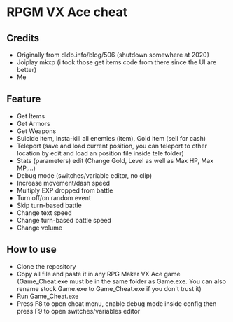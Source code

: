 # RPGM VX Ace cheat
## Credits
- Originally from dldb.info/blog/506 (shutdown somewhere at 2020)
- Joiplay mkxp (i took those get items code from there since the UI are better)
- Me
## Feature
- Get Items
- Get Armors
- Get Weapons
- Suicide item, Insta-kill all enemies (item), Gold item (sell for cash)
- Teleport (save and load current position, you can teleport to other location by edit and load an position file inside tele folder)
- Stats (parameters) edit (Change Gold, Level as well as Max HP, Max MP,...)
- Debug mode (switches/variable editor, no clip)
- Increase movement/dash speed
- Multiply EXP dropped from battle
- Turn off/on random event
- Skip turn-based battle
- Change text speed
- Change turn-based battle speed
- Change volume
## How to use
- Clone the repository
- Copy all file and paste it in any RPG Maker VX Ace game (Game_Cheat.exe must be in the same folder as Game.exe. You can also rename stock Game.exe to Game_Cheat.exe if you don't trust it)
- Run Game_Cheat.exe
- Press F8 to open cheat menu, enable debug mode inside config then press F9 to open switches/variables editor
